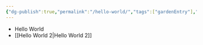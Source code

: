 ```yaml
---
{"dg-publish":true,"permalink":"/hello-world/","tags":["gardenEntry"],"noteIcon":""}
---
```


- Hello World
- [[Hello World 2\|Hello World 2]]